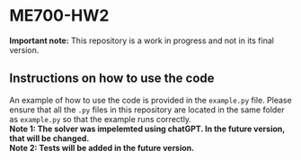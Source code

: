 # ME700-HW2
**Important note:** This repository is a work in progress and not in its final version.

## Instructions on how to use the code
An example of how to use the code is provided in the `example.py` file. Please ensure that all the `.py` files in this repository are located in the same folder as `example.py` so that the example runs correctly.      
**Note 1: The solver was impelemted using chatGPT. In the future version, that will be changed.**   
**Note 2: Tests will be added in the future version.**
